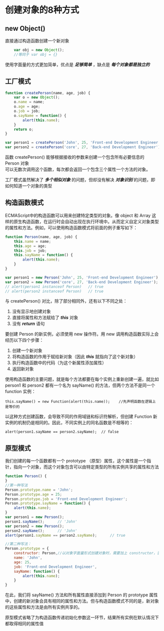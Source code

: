 # 创建对象的8种方式

new Object()
---
直接通过构造函数创建一个新对象

```javascript
    var obj = new Object();
    //等同于 var obj = {}
```
使用字面量的方式更加简单，优点是 ___足够简单___ ，缺点是 ___每个对象都是独立的___


工厂模式
---

```javascript
function createPerson(name, age, job) {
    var o = new Object();
    o.name = name;
    o.age = age;
    o.job = job;
    o.sayName = function() {
        alert(this.name);
    }
    return o;
}

var person1 = createPerson('John', 25, 'Front-end Development Engineer');
var person2 = createPerson('core', 27, 'Back-end Development Engineer');
```

函数 createPerson() 能够根据接收的参数来创建一个包含所有必要信息的 Person 对象  
可以无数次调用这个函数，每次都会返回一个包含三个属性一个方法的对象。

工厂模式虽然解决了 ___多个相似对象___ 的问题，但却没有解决 ___对象识别___ 的问题，即如何知道一个对象的类型


构造函数模式
---
ECMAScript中的构造函数可以用来创建特定类型的对象。像 object 和 Array 这样的原生构造函数，在运行时会自动出现在执行环境中。从而定义自定义对象类型的属性和方法。例如，可以使用构造函数模式将前面的例子重写如下：

```javascript
function Person(name, age, job) {
    this.name = name;
    this.age = age;
    this.job = job;
    this.sayName = function() {
        alert(this.name);
    }
}

var person1 = new Person('John', 25, 'Front-end Development Engineer');
var person2 = new Person('core', 27, 'Back-end Development Engineer');
// alert(person1 instanceof Person)   // true
// alert(person2 instanceof Person)   // true
```
与 createPerson() 对比，除了部分相同外，还有以下不同之处：
1. 没有显示地创建对象
2. 直接将属性和方法赋给了 ___this___ 对象
3. 没有 ___return___ 语句


要创建 Person 的新实例，必须使用 new 操作符。用 new 调用构造函数实际上会经历以下四个步骤：
1. 创建一个新对象
2. 将构造函数的作用于赋给新对象（因此 ___this___ 就指向了这个新对象）
3. 执行构造函数中的代码（为这个新属性添加属性）
4. 返回新对象


使用构造函数的主要问题，就是每个方法都要在每个实例上重新创建一遍，就比如 person1 和 person2 都有一个名为 sayName() 的方法，但两个方法不是同一个 function 实例：
```
this.sayName() = new Function(alert(this.name));    //先声明函数在逻辑上是等价的
```
以这种方式创建函数，会导致不同的作用域链和标识符解析，但创建 Function 新实例的机制仍是相同的。因此，不同实例上的同名函数是不相等的：
```
alert(person1.sayName == person2.sayName);  // false
```

原型模式
---
我们创建的每一个函数都有一个 prototype （原型）属性，这个属性是一个指针，指向一个对象，而这个对象包含可以由特定类型的所有实例共享的属性和方法

```javascript
function Person() {
}
//第一种写法
Person.prototype.name = 'John';
Person.prototype.age = 25;
Person.prototype.job = 'Front-end Development Engineer';
Person.prototype.sayName = function() {
    alert(this.name);
}
var person1 = new Person();
person1.sayName();      // 'John'
var person2 = new Person();
person2.sayName();      // 'John'
alert(person1.sayName == person2.sayName);      // true

//第二种写法：
Person.prototype = {
    constructor: Person,//以对象字面量形式创建对象时，需要加上 constructor，否则 constructor 不指向 Person
    name: 'John',
    age: 25,
    job: 'Front-end Development Engineer',
    sayName: function() {
        alert(this.name);
    }
}
```

在此，我们将 sayName() 方法和所有属性直接添加到 Person 的 prototype 属性中，创建的新对象会具有相同的属性和方法。但与构造函数模式不同的是，新对象的这些属性和方法是由所有实例共享的。

原型模式省略了为构造函数传递初始化参数这一环节，结果所有实例在默认情况下都取得相同的属性值